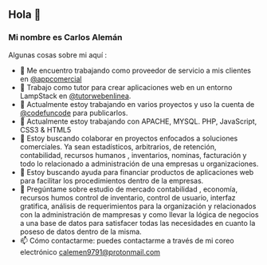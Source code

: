 ## Hola 👋 
### Mi nombre es Carlos Alemán
<!--
**caleman9791/caleman9791** is a ✨ _special_ ✨ repository because its `README.md` (this file) appears on your GitHub profile.

Here are some ideas to get you started:

- 🔭 I’m currently working on ...
- 🌱 I’m currently learning ...
- 👯 I’m looking to collaborate on ...
- 🤔 I’m looking for help with ...
- 💬 Ask me about ...
- 📫 How to reach me: ...
- 😄 Pronouns: ...
- ⚡ Fun fact: ...
-->


Algunas cosas sobre mi aquí :


- 🔭 Me encuentro trabajando como proveedor de servicio a mis clientes en [@appcomercial](https://github.com/appcomercial)
- 🔭 Trabajo como tutor para crear aplicaciones web en un entorno LampStack en [@tutorwebenlinea](https://github.com/tutorwebenlinea). 
- 🔭 Actualmente estoy trabajando en varios proyectos y uso la cuenta de [@codefuncode](https://github.com/codefuncode) para publicarlos. 
- 🌱 Actualmente estoy trabajando con APACHE, MYSQL. PHP, JavaScript, CSS3 & HTML5
- 👯 Estoy buscando colaborar en proyectos enfocados a soluciones comerciales. Ya sean estadísticos, arbitrarios, de retención, contabilidad, recursos humanos , inventarios, nominas, facturación y todo lo relacionado a administración  de una empresas u organizaciones.  
- 🤔 Estoy buscando ayuda para financiar productos de aplicaciones web para facilitar los procedimientos dentro de la empresas. 
- 💬 Pregúntame sobre estudio de mercado contabilidad , economía, recursos humos control de inventario, control de usuario, interfaz gratifica, análisis de requerimientos para la organización y relacionados con la administración  de mampresas y como llevar la lógica de negocios a una base de datos para satisfacer todas las necesidades en cuanto la poseso de datos dentro de la misma.  
- 📫 Cómo contactarme: puedes contactarme a través de mi coreo electrónico calemen9791@protonmail.com


<!-- - 😄 Pronombres: ...
- ⚡ Datos divertidos: ...
 -->
